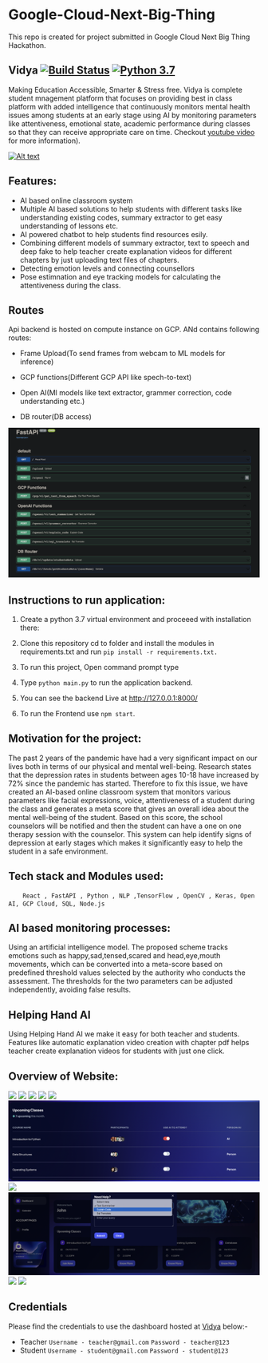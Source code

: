 # Google-Cloud-Next-Big-Thing
This repo is created for project submitted in Google Cloud Next Big Thing Hackathon.

## Vidya [![Build Status](https://travis-ci.org/joemccann/dillinger.svg?branch=master)](https://travis-ci.org/joemccann/dillinger) [![Python 3.7](https://img.shields.io/badge/Python-3.7-3776AB)](https://www.python.org/downloads/release/python-370/)
Making Education Accessible, Smarter & Stress free. Vidya is complete student mnagement platform that focuses on providing best in class platform
with added intelligence that continuously monitors mental health issues among students at an early stage using AI by monitoring parameters like      attentiveness, emotional state, academic performance during classes so that they can receive appropriate care on time. Checkout [youtube video](https://www.youtube.com/watch?v=9irTaI7YtQ8) for more information).
                  
[![Alt text](https://img.youtube.com/vi/9irTaI7YtQ8/0.jpg)](https://www.youtube.com/watch?v=9irTaI7YtQ8)
## Features:

- AI based online classroom system
- Multiple AI based solutions to help students with different tasks like understanding existing codes, summary extractor to get easy understanding of lessons etc.
- AI powered chatbot to help students find resources esily.
- Combining different models of summary extractor, text to speech and deep fake to help teacher create explanation videos for different chapters by just uploading text files of chapters.
- Detecting emotion levels and connecting counsellors
- Pose estimnation and eye tracking models for calculating the attentiveness during the class.

## Routes
Api backend is hosted on compute instance on GCP. ANd contains following routes:
- Frame Upload(To send frames from webcam to ML models for inference)

- GCP functions(Different GCP API like spech-to-text)

- Open AI(Ml models like text extractor, grammer correction, code understanding etc.)

- DB router(DB access)

<img src="screenshots/Screenshot 2022-10-06 at 6.02.55 PM.png">

## Instructions to run application:

  1. Create a python 3.7 virtual environment and proceeed with installation there:
  
  2. Clone this repository cd to folder and install the modules in requirements.txt and run
       ```pip install -r requirements.txt.```

  3. To run this project, Open command prompt type 

  4. Type ```python main.py``` to run the application backend.
  
  5. You can see the backend Live at  http://127.0.0.1:8000/
  
  6. To run the Frontend use ```npm start```.

## Motivation for the project:

The past 2 years of the pandemic have had a very significant impact on our lives both in terms of our physical and mental well-being. Research states that the depression rates in students between ages 10-18 have increased by 72% since the pandemic has started. Therefore to fix this issue, we have created an AI-based online classroom system that monitors various parameters like facial expressions, voice, attentiveness of a student during the class and generates a meta score that gives an overall idea about the mental well-being of the student. Based on this score, the school counselors will be notified and then the student can have a one on one therapy session with the counselor. This system can help identify signs of depression at early stages which makes it significantly easy to help the student in a safe environment. 


## Tech stack and Modules used:

        React , FastAPI , Python , NLP ,TensorFlow , OpenCV , Keras, Open AI, GCP Cloud, SQL, Node.js
        
        
## AI based monitoring processes:

  Using an artificial intelligence model. The proposed scheme tracks emotions such as happy,sad,tensed,scared 
  and head,eye,mouth movements, which can be converted into a meta-score based on predefined threshold values 
  selected by the authority who conducts the assessment. The thresholds for the two parameters can be adjusted independently, avoiding false results.

## Helping Hand AI

  Using Helping Hand AI we make it easy for both teacher and students. Features like automatic explanation video creation with chapter pdf helps teacher create explanation videos for students with just one click. 
  
## Overview of Website:

<img src="ss/Screenshot 2022-10-06 at 2.45.05 PM.png">
<img src="ss/Screenshot 2022-10-06 at 3.23.22 PM.png">
<img src="ss/Screenshot 2022-10-06 at 3.23.36 PM.png">
<img src="ss/Screenshot 2022-10-06 at 3.23.46 PM.png">
<img src="ss/Screenshot 2022-10-06 at 3.23.54 PM.png">
<img src="ss/Screenshot 2022-10-06 at 3.24.14 PM.png">
<img src="ss/Screenshot 2022-10-06 at 3.24.30 PM.png">
<img src="ss/Screenshot 2022-10-06 at 3.24.59 PM.png">
<img src="ss/Screenshot 2022-10-06 at 3.25.15 PM.png">
<img src="ss/Screenshot 2022-10-06 at 3.25.21 PM.png">

## Credentials

Please find the credentials to use the dashboard hosted at [Vidya](https://vidya-next.netlify.app/) below:-
- Teacher 
```Username - teacher@gmail.com```
```Password - teacher@123```
- Student
```Username - student@gmail.com```
```Password - student@123```
